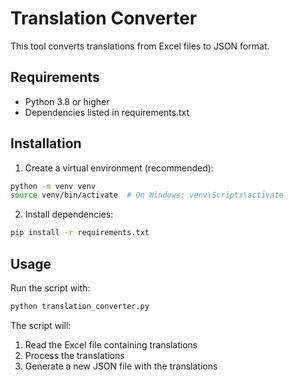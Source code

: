 # Translation Converter

This tool converts translations from Excel files to JSON format.

## Requirements
- Python 3.8 or higher
- Dependencies listed in requirements.txt

## Installation
1. Create a virtual environment (recommended):
```bash
python -m venv venv
source venv/bin/activate  # On Windows: venv\Scripts\activate
```

2. Install dependencies:
```bash
pip install -r requirements.txt
```

## Usage
Run the script with:
```bash
python translation_converter.py
```

The script will:
1. Read the Excel file containing translations
2. Process the translations
3. Generate a new JSON file with the translations 